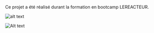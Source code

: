 Ce projet a été réalisé durant la formation en bootcamp LEREACTEUR.

![alt text](https://github.com/[felDL94]/[leboncoin]/blob/[branch]/leboncoin-main.jpg?raw=true)

![Alt text](relative/path/to/leboncoin-main.jpg?raw=true "Page principale")
